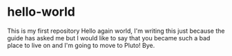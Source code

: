# hello-world
This is my first repository
Hello again world,
I'm writing this just because the guide has asked me but 
I would like to say that you became such a bad place to live on and I'm going to move to Pluto!
Bye.
